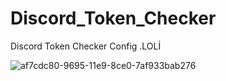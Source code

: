 # Discord_Token_Checker
Discord Token Checker Config .LOLİ


![af7cdc80-9695-11e9-8ce0-7af933bab276](https://user-images.githubusercontent.com/106864876/177658154-84bef0b0-9f5c-4d4a-b15f-97dd9921a7b8.png)
